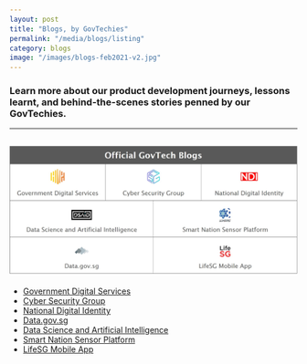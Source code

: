 ```yaml
---
layout: post
title: "Blogs, by GovTechies"
permalink: "/media/blogs/listing"
category: blogs
image: "/images/blogs-feb2021-v2.jpg"
---
```


### Learn more about our product development journeys, lessons learnt, and behind-the-scenes stories penned by our GovTechies. 
---

![A screenshot of the Data.gov.sg blog](/images/blogs-feb2021-v2.jpg)
---

* [Government Digital Services](https://blog.gds-gov.tech)<br>
* [Cyber Security Group](https://medium.com/csg-govtech)<br>
* [National Digital Identity](https://medium.com/ndi-sg)<br>
* [Data.gov.sg](https://blog.data.gov.sg)<br>
* [Data Science and Artificial Intelligence](https://medium.com/dsaid-govtech)<br>
* [Smart Nation Sensor Platform](https://medium.com/snsp-govtech)<br>
* [LifeSG Mobile App](https://medium.com/lifesg)<br>
